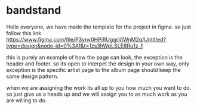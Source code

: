 # bandstand

Hello everyone, we have made the template for the project in figma.
so just follow this link https://www.figma.com/file/P3ynv0HPiRUggrIi1WnM2q/Untitled?type=design&node-id=0%3A1&t=1zs3hWpLSLE8Ru1z-1

this is purely an example of how the page can look, the exception is the header and footer.
so its open to interpet the design in your own way, only exception is the specific artist page to the album page should keep the same design pattern.

when we are assigning the work its all up to you how much you want to do. so just give us a heads up and we will assign you to as much work as you are willing to do.
